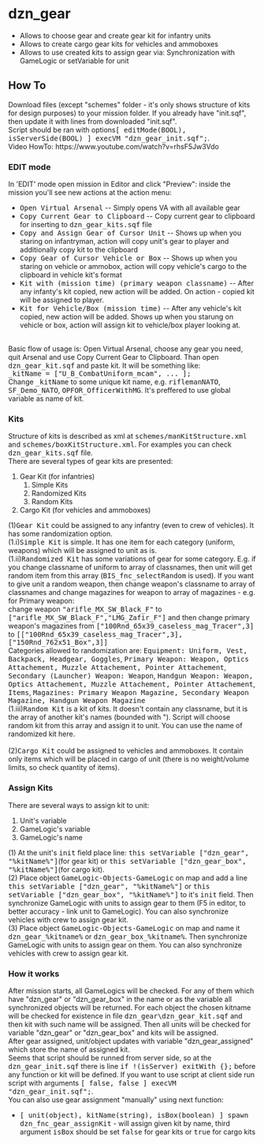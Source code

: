 # dzn_gear

- Allows to choose gear and create gear kit for infantry units
- Allows to create cargo gear kits for vehicles and ammoboxes
- Allows to use created kits to assign gear via: Synchronization with GameLogic or setVariable for unit

<h2>How To</h2>
Download files (except "schemes" folder - it's only shows structure of kits for design purposes) to your mission folder. If you already have "init.sqf", then update it with lines from downloaded "init.sqf".
<br>Script should be ran with options<tt>[ editMode(BOOL), isServerSide(BOOL) ] execVM "dzn_gear_init.sqf";</tt>.
<br>
Video HowTo: https://www.youtube.com/watch?v=rhsF5Jw3Vdo

<h3>EDIT mode</h3>
In 'EDIT' mode open mission in Editor and click "Preview": inside the mission you'll see new actions at the action menu:
 <ul>
  <li><tt>Open Virtual Arsenal</tt> -- Simply opens VA with all available gear</li>
  <li><tt>Copy Current Gear to Clipboard</tt> -- Copy current gear to clipboard for inserting to <tt>dzn_gear_kits.sqf</tt> file</li>
  <li><tt>Copy and Assign Gear of Cursor Unit</tt> -- Shows up when you staring on infantryman, action will copy unit's gear to player and additionally copy kit to the clipboard</li>
  <li><tt>Copy Gear of Cursor Vehicle or Box</tt> -- Shows up when you staring on vehicle or ammobox, action will copy vehicle's cargo to the clipboard in vehicle kit's format</li>
  <li><tt>Kit with (mission time) (primary weapon classname)</tt> -- After any infanty's kit copied, new action will be added. On action - copied kit will be assigned to player.</li>
  <li><tt>Kit for Vehicle/Box (mission time)</tt> -- After any vehicle's kit copied, new action will be added. Shows up when you starung on vehicle or box, action will assign kit to vehicle/box player looking at.</li>
</ul> 
<br>Basic flow of usage is: Open Virtual Arsenal, choose any gear you need, quit Arsenal and use Copy Current Gear to Clipboard. Than open <tt>dzn_gear_kit.sqf</tt> and paste kit. It will be something like:
<br><tt>_kitName = ["U_B_CombatUniform_mcam", ... ];</tt>
<br>Change <tt>_kitName</tt> to some unique kit name, e.g. <tt>riflemanNATO</tt>, <tt>SF_Demo_NATO</tt>, <tt>OPFOR_OfficerWithMG</tt>. It's preffered to use global variable as name of kit.

<h3>Kits</h3>
Structure of kits is described as xml at <tt>schemes/manKitStructure.xml</tt> and <tt>schemes/boxKitStructure.xml</tt>. For examples you can check <tt>dzn_gear_kits.sqf</tt> file.
<br>There are several types of gear kits are presented:
<ol>
 <li>Gear Kit (for infantries)<ol>
  <li>Simple Kits</li>
  <li>Randomized Kits</li>
  <li>Random Kits</li>
 </ol></li>
 <li>Cargo Kit (for vehicles and ammoboxes)</li>
</ol>

(1)<tt>Gear Kit</tt> could be assigned to any infantry (even to crew of vehicles). It has some randomization option.
<br>(1.i)<tt>Simple Kit</tt> is simple. It has one item for each category (uniform, weapons) which will be assigned to unit as is.
<br>(1.ii)<tt>Randomized Kit</tt> has some variations of gear for some category. E.g. if you change classname of uniform to array of classnames, then unit will get random item from this array (<tt>BIS_fnc_selectRandom</tt> is used). If you want to give unit a random weapon, then change weapon's classname to array of classnames and change magazines for weapon to array of magazines - e.g. for Primary weapon:
<br>    change weapon <tt>"arifle_MX_SW_Black_F"</tt> to <tt>["arifle_MX_SW_Black_F","LMG_Zafir_F"]</tt> and then change primary weapon's magazines from <tt>["100Rnd_65x39_caseless_mag_Tracer",3]</tt> to <tt>[["100Rnd_65x39_caseless_mag_Tracer",3],["150Rnd_762x51_Box",3]]</tt>
<br>Categories allowed to randomization are: <tt>Equipment: Uniform, Vest, Backpack, Headgear, Goggles</tt>,  <tt>Primary Weapon: Weapon, Optics Attachement, Muzzle Attachement, Pointer Attachement</tt>, <tt>Secondary (Launcher) Weapon: Weapon</tt>, <tt>Handgun Weapon: Weapon, Optics Attachement, Muzzle Attachement, Pointer Attachement</tt>, <tt>Items</tt>, <tt>Magazines: Primary Weapon Magazine, Secondary Weapon Magazine, Handgun Weapon Magazine</tt>
<br>(1.iii)<tt>Random Kit</tt> is a kit of kits. It doesn't contain any classname, but it is the array of another kit's names (bounded with "). Script will choose random kit from this array and assign it to unit. You can use the name of randomized kit here.
<br><br>(2)<tt>Cargo Kit</tt> could be assigned to vehicles and ammoboxes. It contain only items which will be placed in cargo of unit (there is no weight/volume limits, so check quantity of items).

<h3>Assign Kits</h3>
There are several ways to assign kit to unit:
<ol>
 <li>Unit's variable</li>
 <li>GameLogic's variable</li>
 <li>GameLogic's name</li>
</ol>
(1) At the unit's <tt>init</tt> field place line: <tt>this setVariable ["dzn_gear", "%kitName%"]</tt>(for gear kit) or <tt>this setVariable ["dzn_gear_box", "%kitName%"]</tt>(for cargo kit).
<br>(2) Place object <tt>GameLogic-Objects-GameLogic</tt> on map and add a line <tt>this setVariable ["dzn_gear", "%kitName%"]</tt> or <tt>this setVariable ["dzn_gear_box", "%kitName%"]</tt> to it's <tt>init</tt> field. Then synchronize GameLogic with units to assign gear to them (F5 in editor, to better accuracy - link unit to GameLogic). You can also synchronize vehicles with crew to assign gear kit.
<br>(3) Place object <tt>GameLogic-Objects-GameLogic</tt> on map and name it <tt>dzn_gear_%kitname%</tt> or <tt>dzn_gear_box_%kitname%</tt>. Then synchronize GameLogic with units to assign gear on them. You can also synchronize vehicles with crew to assign gear kit.

<h3>How it works</h3> 
After mission starts, all GameLogics will be checked. For any of them which have "dzn_gear" or "dzn_gear_box" in the name or as the variable all synchronized objects will be returned. For each object the chosen kitname will be checked for existence in file <tt>dzn_gear\dzn_gear_kit.sqf</tt> and then kit with such name will be assigned.
Then all units will be checked for variable "dzn_gear" or "dzn_gear_box" and kits will be assigned.
<br>After gear assigned, unit/object updates with variable "dzn_gear_assigned" which store the name of assigned kit.
<br>Seems that script should be runned from server side, so at the <tt>dzn_gear_init.sqf</tt> there is line <tt>if !(isServer) exitWith {};</tt> before any function or kit will be defined. If you want to use script at client side run script with arguments <tt>[ false, false ] execVM "dzn_gear_init.sqf";</tt>.
<br>You can also use gear assignment "manually" using next function:
<ul>
 <li><tt>[ unit(object), kitName(string), isBox(boolean) ] spawn dzn_fnc_gear_assignKit</tt> - will assign given kit by name, third argument <tt>isBox</tt> should be set <tt>false</tt> for gear kits or <tt>true</tt> for cargo kits</li>
</ul>
